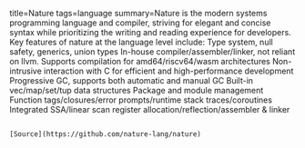 title=Nature
tags=language
summary=Nature is the modern systems programming language and compiler, striving for elegant and concise syntax while prioritizing the writing and reading experience for developers. Key features of nature at the language level include: Type system, null safety, generics, union types In-house compiler/assembler/linker, not reliant on llvm. Supports compilation for amd64/riscv64/wasm architectures Non-intrusive interaction with C for efficient and high-performance development Progressive GC, supports both automatic and manual GC Built-in vec/map/set/tup data structures Package and module management Function tags/closures/error prompts/runtime stack traces/coroutines Integrated SSA/linear scan register allocation/reflection/assembler & linker
~~~~~~

[Source](https://github.com/nature-lang/nature)

